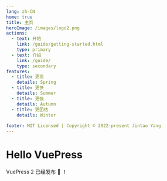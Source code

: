 ```yaml
---
lang: zh-CN
home: true
title: 主页
heroImage: /images/logo2.png
actions:
  - text: 开始
    link: /guide/getting-started.html
    type: primary
  - text: 介绍
    link: /guide/
    type: secondary
features:
  - title: 更高
    details: Spring
  - title: 更快
    details: Summer
  - title: 更强
    details: Autumn
  - title: 更团结
    details: Winter
    
footer: MIT Licensed | Copyright © 2022-present Jintao Yang
---
```


# Hello VuePress

VuePress 2 已经发布 :tada: ！